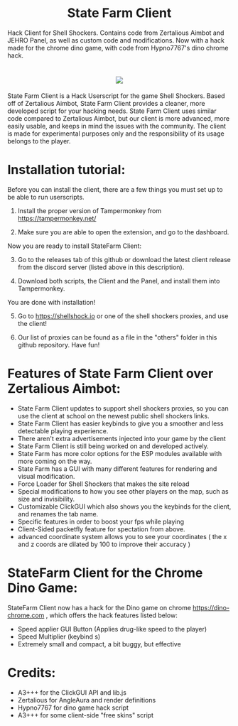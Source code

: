 <H1 align="center">State Farm Client</H1> 
Hack Client for Shell Shockers. Contains code from Zertalious Aimbot and JEHRO Panel, as well as custom code and modifications. Now with a hack made for the chrome dino game, with code from Hypno7767's dino chrome hack.


<H1 align="center"><a href="https://discord.gg/UTqWuQ7nq8"><img src="https://invidget.switchblade.xyz/UTqWuQ7nq8"/><a/></H1>


State Farm Client is a Hack Userscript for the game Shell Shockers. Based off of Zertalious Aimbot, State Farm Client provides a cleaner, more developed script for your hacking needs. State Farm Client uses similar code compared to Zertalious Aimbot, but our client is more advanced, more easily usable, and keeps in mind the issues with the community. The client is made for experimental purposes only and the responsibility of its usage belongs to the player.

# Installation tutorial:
Before you can install the client, there are a few things you must set up to be able to run userscripts. 

1. Install the proper version of Tampermonkey from https://tampermonkey.net/

2. Make sure you are able to open the extension, and go to the dashboard.

Now you are ready to install StateFarm Client:

3. Go to the releases tab of this github or download the latest client release from the discord server (listed above in this description).

4. Download both scripts, the Client and the Panel, and install them into Tampermonkey.

You are done with installation!

5. Go to https://shellshock.io or one of the shell shockers proxies, and use the client!

6. Our list of proxies can be found as a file in the "others" folder in this github repository. Have fun!

# Features of State Farm Client over Zertalious Aimbot:
- State Farm Client updates to support shell shockers proxies, so you can use the client at school on the newest public shell shockers links.
- State Farm Client has easier keybinds to give you a smoother and less detectable playing experience.
- There aren't extra advertisements injected into your game by the client
- State Farm Client is still being worked on and developed actively.
- State Farm has more color options for the ESP modules available with more coming on the way.
- State Farm has a GUI with many different features for rendering and visual modification.
- Force Loader for Shell Shockers that makes the site reload
- Special modifications to how you see other players on the map, such as size and invisibility.
- Customizable ClickGUI which also shows you the keybinds for the client, and renames the tab name.
- Specific features in order to boost your fps while playing
- Client-Sided packetfly feature for spectation from above.
- advanced coordinate system allows you to see your coordinates ( the x and z coords are dilated by 100 to improve their accuracy )

# StateFarm Client for the Chrome Dino Game:
StateFarm Client now has a hack for the Dino game on chrome https://dino-chrome.com , which offers the hack features listed below:
- Speed applier GUI Button (Applies drug-like speed to the player)
- Speed Multiplier (keybind s)
- Extremely small and compact, a bit buggy, but effective

# Credits:
- A3+++ for the ClickGUI API and lib.js
- Zertalious for AngleAura and render definitions
- Hypno7767 for dino game hack script
- A3+++ for some client-side "free skins" script

